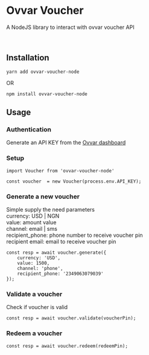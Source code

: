 # Ovvar Voucher

A NodeJS library to interact with ovvar voucher API

&nbsp;
## Installation

`yarn add ovvar-voucher-node`

OR

`npm install ovvar-voucher-node`    


## Usage

### Authentication
Generate an API KEY from the [Ovvar dashboard](https://app.ovvar.com)


### Setup

```
import Voucher from 'ovvar-voucher-node'

const voucher  = new Voucher(process.env.API_KEY);
```

### Generate a new voucher
Simple supply the need parameters  
currency: USD | NGN  
value: amount value  
channel: email | sms  
recipient_phone: phone number to receive voucher pin  
recipient email: email to receive voucher pin 

```
const resp = await voucher.generate({
    currency: 'USD',
    value: 1500,
    channel: 'phone',
    recipient_phone: '2349063079039' 
});
```

### Validate a voucher
Check if voucher is valid
```
const resp = await voucher.validate(voucherPin);
```


### Redeem a voucher
```
const resp = await voucher.redeem(redeemPin);

```